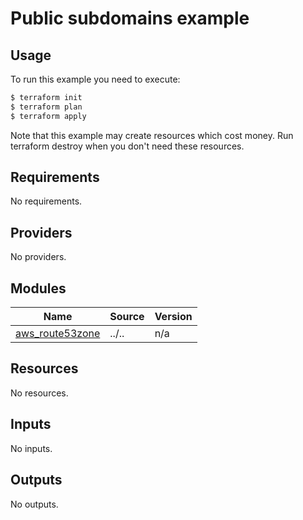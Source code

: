 # Public subdomains example

## Usage

To run this example you need to execute:

```bash
$ terraform init
$ terraform plan
$ terraform apply
```

Note that this example may create resources which cost money. Run terraform destroy when you don't need these resources.


<!-- BEGINNING OF PRE-COMMIT-TERRAFORM DOCS HOOK -->
## Requirements

No requirements.

## Providers

No providers.

## Modules

| Name | Source | Version |
|------|--------|---------|
| <a name="module_aws_route53zone"></a> [aws\_route53zone](#module\_aws\_route53zone) | ../.. | n/a |

## Resources

No resources.

## Inputs

No inputs.

## Outputs

No outputs.

<!-- END OF PRE-COMMIT-TERRAFORM DOCS HOOK -->
